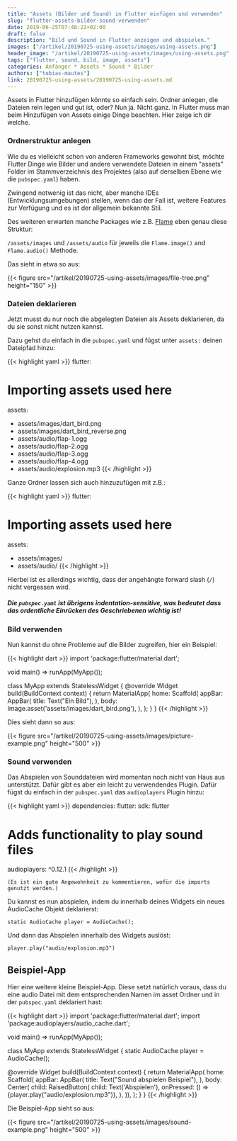 ```yaml
---
title: "Assets (Bilder und Sound) in Flutter einfügen und verwenden"
slug: "flutter-assets-bilder-sound-verwenden" 
date: 2019-06-25T07:48:22+02:00
draft: false
description: "Bild und Sound in Flutter anzeigen und abspielen."
images: ["/artikel/20190725-using-assets/images/using-assets.png"]
header_image: "/artikel/20190725-using-assets/images/using-assets.png"
tags: ["flutter, sound, bild, image, assets"]
categories: Anfänger * Assets * Sound * Bilder
authors: ["tobias-mautes"]
link: 20190725-using-assets/20190725-using-assets.md
---
```


Assets in Flutter hinzufügen könnte so einfach sein. Ordner anlegen, die Dateien rein legen und gut ist, oder? Nun ja. Nicht ganz. In Flutter muss man beim Hinzufügen von Assets einige Dinge beachten. Hier zeige ich dir welche.

### Ordnerstruktur anlegen

Wie du es vielleicht schon von anderen Frameworks gewohnt bist, möchte Flutter Dinge wie Bilder und andere verwendete Dateien in einem "assets" Folder im Stammverzeichnis des Projektes (also auf derselben Ebene wie die `pubspec.yaml`) haben. 

Zwingend notwenig ist das nicht, aber manche IDEs (Entwicklungsumgebungen) stellen, wenn das der Fall ist, weitere Features zur Verfügung und es ist der allgemein bekannte Stil. 

Des weiteren erwarten manche Packages wie z.B. [Flame](https://pub.dev/packages/flame) eben genau diese Struktur: 

`/assets/images` und `/assets/audio` für jeweils die `Flame.image()` and `Flame.audio()` Methode. 

Das sieht in etwa so aus:

{{< figure src="/artikel/20190725-using-assets/images/file-tree.png" height="150" >}}

### Dateien deklarieren

Jetzt musst du nur noch die abgelegten Dateien als Assets deklarieren, da du sie sonst nicht nutzen kannst. 

Dazu gehst du einfach in die `pubspec.yaml` und fügst unter `assets:` deinen Dateipfad hinzu: 

{{< highlight yaml >}}
flutter:

 # Importing assets used here
 assets:
   - assets/images/dart_bird.png
   - assets/images/dart_bird_reverse.png
   - assets/audio/flap-1.ogg
   - assets/audio/flap-2.ogg
   - assets/audio/flap-3.ogg
   - assets/audio/flap-4.ogg
   - assets/audio/explosion.mp3
{{< /highlight >}}

Ganze Ordner lassen sich auch hinzuzufügen mit z.B.: 

{{< highlight yaml >}}
flutter:

 # Importing assets used here
 assets:
   - assets/images/
   - assets/audio/
{{< /highlight >}}

Hierbei ist es allerdings wichtig, dass der angehängte forward slash (`/`) nicht vergessen wird.


##### Die `pubspec.yaml` ist übrigens indentation-sensitive, was bedeutet dass das ordentliche Einrücken des Geschriebenen wichtig ist!

### Bild verwenden

Nun kannst du ohne Probleme auf die Bilder zugreifen, hier ein Beispiel:

{{< highlight dart >}}
import 'package:flutter/material.dart';

void main() => runApp(MyApp());

class MyApp extends StatelessWidget {
 @override
 Widget build(BuildContext context) {
   return MaterialApp(
     home: Scaffold(
       appBar: AppBar(
         title: Text("Ein Bild"),
       ),
       body: Image.asset('assets/images/dart_bird.png'),
     ),
   );
 }
}
{{< /highlight >}}

Dies sieht dann so aus:

{{< figure src="/artikel/20190725-using-assets/images/picture-example.png" height="500" >}}




### Sound verwenden

Das Abspielen von Sounddateien wird momentan noch nicht von Haus aus unterstützt. Dafür gibt es aber ein leicht zu verwendendes Plugin. Dafür fügst du einfach in der `pubspec.yaml` das `audioplayers` Plugin hinzu:

{{< highlight yaml >}}
dependencies:
 flutter:
   sdk: flutter

 # Adds functionality to play sound files
 audioplayers: ^0.12.1
{{< /highlight >}}

    (Es ist ein gute Angewohnheit zu kommentieren, wofür die imports genutzt werden.)

Du kannst es nun abspielen, indem du innerhalb deines Widgets ein neues AudioCache Objekt deklarierst:

`static AudioCache player = AudioCache();`

Und dann das Abspielen innerhalb des Widgets auslöst:

`player.play("audio/explosion.mp3")`

## Beispiel-App
Hier eine weitere kleine Beispiel-App. Diese setzt natürlich voraus, dass du eine audio Datei mit dem entsprechenden Namen im asset Ordner und in der `pubspec.yaml` deklariert hast:

{{< highlight dart >}}
import 'package:flutter/material.dart';
import 'package:audioplayers/audio_cache.dart';

void main() => runApp(MyApp());

class MyApp extends StatelessWidget {
 static AudioCache player = AudioCache();

 @override
 Widget build(BuildContext context) {
   return MaterialApp(
     home: Scaffold(
         appBar: AppBar(
           title: Text("Sound abspielen Beispiel"),
         ),
         body: Center(
           child: RaisedButton(
             child: Text('Abspielen'),
             onPressed: () => {player.play("audio/explosion.mp3")},
           ),
         )),
   );
 }
}
{{< /highlight >}}

Die Beispiel-App sieht so aus:

{{< figure src="/artikel/20190725-using-assets/images/sound-example.png" height="500" >}}
